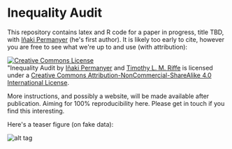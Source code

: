 Inequality Audit
===============

This repository contains latex and R code for a paper in progress, title TBD, with [Iñaki Permanyer](http://www.equalitas.es/en/permanyer) (he's first author). It is likely too early to cite, however you are free to see what we're up to and use (with attribution):

<a rel="license" href="http://creativecommons.org/licenses/by-nc-sa/4.0/"><img alt="Creative Commons License" style="border-width:0" src="https://i.creativecommons.org/l/by-nc-sa/4.0/88x31.png" /></a><br /><span xmlns:dct="http://purl.org/dc/terms/" property="dct:title">"Inequality Audit</span> by <a xmlns:cc="http://creativecommons.org/ns#" href="http://www.equalitas.es/en/permanyer" property="cc:attributionName" rel="cc:attributionURL">Iñaki Permanyer</a> and <a xmlns:cc="http://creativecommons.org/ns#" href="https://sites.google.com/site/timriffepersonal/" property="cc:attributionName" rel="cc:attributionURL">Timothy L. M. Riffe</a> is licensed under a <a rel="license" href="http://creativecommons.org/licenses/by-nc-sa/4.0/">Creative Commons Attribution-NonCommercial-ShareAlike 4.0 International License</a>.

More instructions, and possibly a website, will be made available after publication. Aiming for 100% reproducibility here. Please get in touch if you find this interesting.

Here's a teaser figure (on fake data):

![alt tag](Figures/TernaryMockup.svg)

